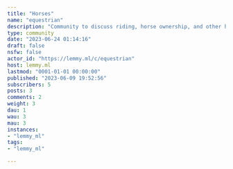 ```yaml
---
title: "Horses" 
name: "equestrian"
description: "Community to discuss riding, horse ownership, and other horse-related things."
type: community
date: "2023-06-24 01:14:16"
draft: false
nsfw: false
actor_id: "https://lemmy.ml/c/equestrian"
host: lemmy.ml
lastmod: "0001-01-01 00:00:00"
published: "2023-06-09 19:52:56"
subscribers: 5
posts: 3
comments: 2
weight: 3
dau: 1
wau: 3
mau: 3
instances:
- "lemmy_ml"
tags: 
- "lemmy_ml"

---
```

